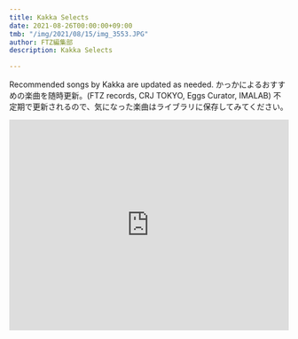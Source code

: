 ```yaml
---
title: Kakka Selects
date: 2021-08-26T00:00:00+09:00
tmb: "/img/2021/08/15/img_3553.JPG"
author: FTZ編集部
description: Kakka Selects

---
```

Recommended songs by Kakka are updated as needed. かっかによるおすすめの楽曲を随時更新。(FTZ records, CRJ TOKYO, Eggs Curator, IMALAB) 不定期で更新されるので、気になった楽曲はライブラリに保存してみてください。

<iframe src="https://open.spotify.com/embed/playlist/5JDPmLZbonq9QcngXWyK4t" width="100%" height="380" frameBorder="0" allowtransparency="true" allow="encrypted-media"></iframe>